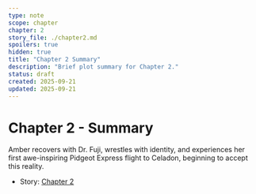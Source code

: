 ```yaml
---
type: note
scope: chapter
chapter: 2
story_file: ./chapter2.md
spoilers: true
hidden: true
title: "Chapter 2 Summary"
description: "Brief plot summary for Chapter 2."
status: draft
created: 2025-09-21
updated: 2025-09-21
---
```


# Chapter 2 - Summary

Amber recovers with Dr. Fuji, wrestles with identity, and experiences her first awe-inspiring Pidgeot Express flight to Celadon, beginning to accept this reality.

- Story: [Chapter 2](./chapter2.md)


